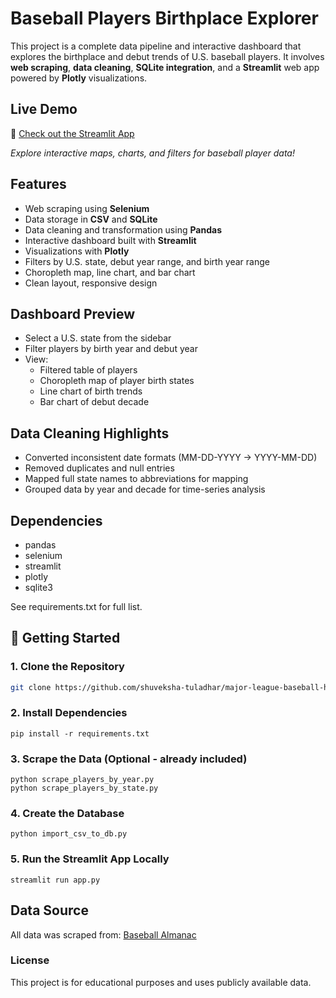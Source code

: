 # Baseball Players Birthplace Explorer 

This project is a complete data pipeline and interactive dashboard that explores the birthplace and debut trends of U.S. baseball players. It involves **web scraping**, **data cleaning**, **SQLite integration**, and a **Streamlit** web app powered by **Plotly** visualizations.

## Live Demo

🔗 [Check out the Streamlit App](https://major-league-baseball-history.streamlit.app/)

*Explore interactive maps, charts, and filters for baseball player data!*

## Features

- Web scraping using **Selenium**
- Data storage in **CSV** and **SQLite**
- Data cleaning and transformation using **Pandas**
- Interactive dashboard built with **Streamlit**
- Visualizations with **Plotly**
- Filters by U.S. state, debut year range, and birth year range
- Choropleth map, line chart, and bar chart
- Clean layout, responsive design

##  Dashboard Preview
- Select a U.S. state from the sidebar
- Filter players by birth year and debut year
- View:
    - Filtered table of players
    - Choropleth map of player birth states
    - Line chart of birth trends
    - Bar chart of debut decade

## Data Cleaning Highlights
- Converted inconsistent date formats (MM-DD-YYYY → YYYY-MM-DD)
- Removed duplicates and null entries
- Mapped full state names to abbreviations for mapping
- Grouped data by year and decade for time-series analysis

## Dependencies
- pandas
- selenium
- streamlit
- plotly
- sqlite3

See requirements.txt for full list.

## 🚀 Getting Started

### 1. Clone the Repository

```bash
git clone https://github.com/shuveksha-tuladhar/major-league-baseball-history
```
### 2. Install Dependencies
```pip install -r requirements.txt```

### 3. Scrape the Data (Optional - already included)
```
python scrape_players_by_year.py
python scrape_players_by_state.py
```

### 4. Create the Database
```
python import_csv_to_db.py
```

### 5. Run the Streamlit App Locally
```
streamlit run app.py
```

## Data Source
All data was scraped from:
[Baseball Almanac](https://www.baseball-almanac.com)

### License
This project is for educational purposes and uses publicly available data.